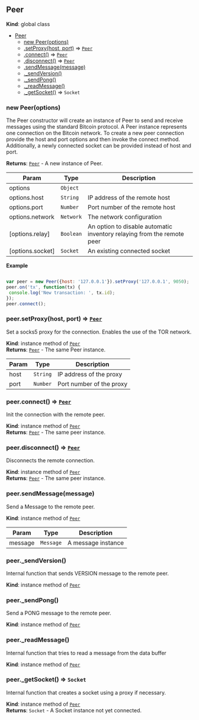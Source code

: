 <a name="Peer"></a>
## Peer
**Kind**: global class  

* [Peer](#Peer)
  * [new Peer(options)](#new_Peer_new)
  * [.setProxy(host, port)](#Peer+setProxy) ⇒ <code>[Peer](#Peer)</code>
  * [.connect()](#Peer+connect) ⇒ <code>[Peer](#Peer)</code>
  * [.disconnect()](#Peer+disconnect) ⇒ <code>[Peer](#Peer)</code>
  * [.sendMessage(message)](#Peer+sendMessage)
  * [._sendVersion()](#Peer+_sendVersion)
  * [._sendPong()](#Peer+_sendPong)
  * [._readMessage()](#Peer+_readMessage)
  * [._getSocket()](#Peer+_getSocket) ⇒ <code>Socket</code>

<a name="new_Peer_new"></a>
### new Peer(options)
The Peer constructor will create an instance of Peer to send and receive messages
using the standard Bitcoin protocol. A Peer instance represents one connection
on the Bitcoin network. To create a new peer connection provide the host and port
options and then invoke the connect method. Additionally, a newly connected socket
can be provided instead of host and port.

**Returns**: <code>[Peer](#Peer)</code> - A new instance of Peer.  

| Param | Type | Description |
| --- | --- | --- |
| options | <code>Object</code> |  |
| options.host | <code>String</code> | IP address of the remote host |
| options.port | <code>Number</code> | Port number of the remote host |
| options.network | <code>Network</code> | The network configuration |
| [options.relay] | <code>Boolean</code> | An option to disable automatic inventory relaying from the remote peer |
| [options.socket] | <code>Socket</code> | An existing connected socket |

**Example**  
```javascript

var peer = new Peer({host: '127.0.0.1'}).setProxy('127.0.0.1', 9050);
peer.on('tx', function(tx) {
 console.log('New transaction: ', tx.id);
});
peer.connect();
```
<a name="Peer+setProxy"></a>
### peer.setProxy(host, port) ⇒ <code>[Peer](#Peer)</code>
Set a socks5 proxy for the connection. Enables the use of the TOR network.

**Kind**: instance method of <code>[Peer](#Peer)</code>  
**Returns**: <code>[Peer](#Peer)</code> - The same Peer instance.  

| Param | Type | Description |
| --- | --- | --- |
| host | <code>String</code> | IP address of the proxy |
| port | <code>Number</code> | Port number of the proxy |

<a name="Peer+connect"></a>
### peer.connect() ⇒ <code>[Peer](#Peer)</code>
Init the connection with the remote peer.

**Kind**: instance method of <code>[Peer](#Peer)</code>  
**Returns**: <code>[Peer](#Peer)</code> - The same peer instance.  
<a name="Peer+disconnect"></a>
### peer.disconnect() ⇒ <code>[Peer](#Peer)</code>
Disconnects the remote connection.

**Kind**: instance method of <code>[Peer](#Peer)</code>  
**Returns**: <code>[Peer](#Peer)</code> - The same peer instance.  
<a name="Peer+sendMessage"></a>
### peer.sendMessage(message)
Send a Message to the remote peer.

**Kind**: instance method of <code>[Peer](#Peer)</code>  

| Param | Type | Description |
| --- | --- | --- |
| message | <code>Message</code> | A message instance |

<a name="Peer+_sendVersion"></a>
### peer._sendVersion()
Internal function that sends VERSION message to the remote peer.

**Kind**: instance method of <code>[Peer](#Peer)</code>  
<a name="Peer+_sendPong"></a>
### peer._sendPong()
Send a PONG message to the remote peer.

**Kind**: instance method of <code>[Peer](#Peer)</code>  
<a name="Peer+_readMessage"></a>
### peer._readMessage()
Internal function that tries to read a message from the data buffer

**Kind**: instance method of <code>[Peer](#Peer)</code>  
<a name="Peer+_getSocket"></a>
### peer._getSocket() ⇒ <code>Socket</code>
Internal function that creates a socket using a proxy if necessary.

**Kind**: instance method of <code>[Peer](#Peer)</code>  
**Returns**: <code>Socket</code> - A Socket instance not yet connected.  
